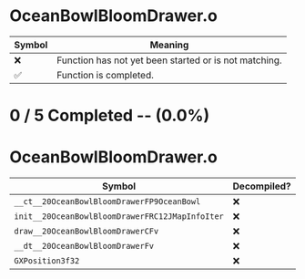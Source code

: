 # OceanBowlBloomDrawer.o
| Symbol | Meaning 
| ------------- | ------------- 
| :x: | Function has not yet been started or is not matching. 
| :white_check_mark: | Function is completed. 


# 0 / 5 Completed -- (0.0%)
# OceanBowlBloomDrawer.o
| Symbol | Decompiled? |
| ------------- | ------------- |
| `__ct__20OceanBowlBloomDrawerFP9OceanBowl` | :x: |
| `init__20OceanBowlBloomDrawerFRC12JMapInfoIter` | :x: |
| `draw__20OceanBowlBloomDrawerCFv` | :x: |
| `__dt__20OceanBowlBloomDrawerFv` | :x: |
| `GXPosition3f32` | :x: |
